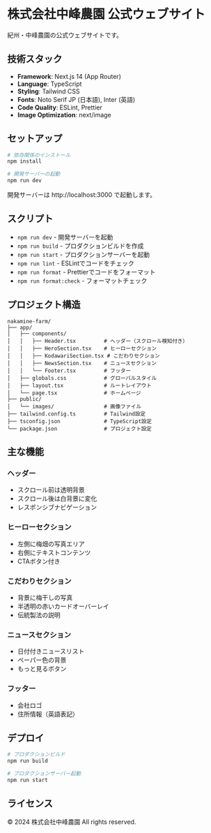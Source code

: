 # 株式会社中峰農園 公式ウェブサイト

紀州・中峰農園の公式ウェブサイトです。

## 技術スタック

- **Framework**: Next.js 14 (App Router)
- **Language**: TypeScript
- **Styling**: Tailwind CSS
- **Fonts**: Noto Serif JP (日本語), Inter (英語)
- **Code Quality**: ESLint, Prettier
- **Image Optimization**: next/image

## セットアップ

```bash
# 依存関係のインストール
npm install

# 開発サーバーの起動
npm run dev
```

開発サーバーは http://localhost:3000 で起動します。

## スクリプト

- `npm run dev` - 開発サーバーを起動
- `npm run build` - プロダクションビルドを作成
- `npm run start` - プロダクションサーバーを起動
- `npm run lint` - ESLintでコードをチェック
- `npm run format` - Prettierでコードをフォーマット
- `npm run format:check` - フォーマットチェック

## プロジェクト構造

```
nakamine-farm/
├── app/
│   ├── components/
│   │   ├── Header.tsx         # ヘッダー（スクロール検知付き）
│   │   ├── HeroSection.tsx    # ヒーローセクション
│   │   ├── KodawariSection.tsx # こだわりセクション
│   │   ├── NewsSection.tsx    # ニュースセクション
│   │   └── Footer.tsx         # フッター
│   ├── globals.css            # グローバルスタイル
│   ├── layout.tsx             # ルートレイアウト
│   └── page.tsx               # ホームページ
├── public/
│   └── images/                # 画像ファイル
├── tailwind.config.ts         # Tailwind設定
├── tsconfig.json              # TypeScript設定
└── package.json               # プロジェクト設定
```

## 主な機能

### ヘッダー
- スクロール前は透明背景
- スクロール後は白背景に変化
- レスポンシブナビゲーション

### ヒーローセクション
- 左側に梅畑の写真エリア
- 右側にテキストコンテンツ
- CTAボタン付き

### こだわりセクション
- 背景に梅干しの写真
- 半透明の赤いカードオーバーレイ
- 伝統製法の説明

### ニュースセクション
- 日付付きニュースリスト
- ペーパー色の背景
- もっと見るボタン

### フッター
- 会社ロゴ
- 住所情報（英語表記）

## デプロイ

```bash
# プロダクションビルド
npm run build

# プロダクションサーバー起動
npm run start
```

## ライセンス

© 2024 株式会社中峰農園 All rights reserved.
